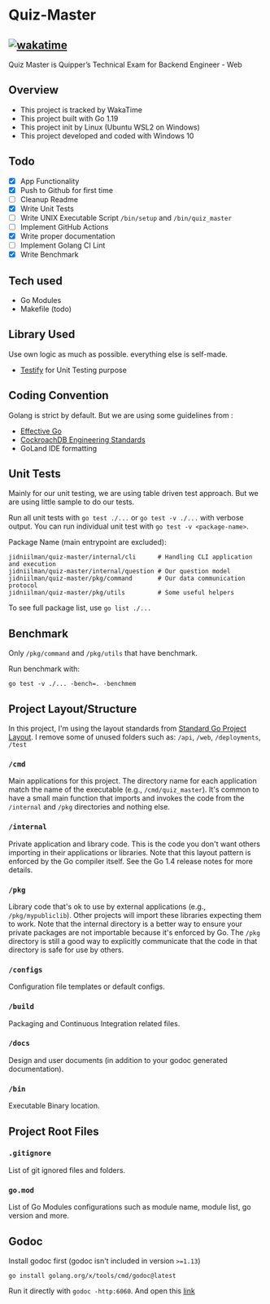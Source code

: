 # Quiz-Master
[![wakatime](https://wakatime.com/badge/user/90095cec-bff0-4e71-9e19-19fbac89fb11/project/9a69d0dd-130c-49b6-93ab-2a629bd2b36b.svg)](https://wakatime.com/badge/user/90095cec-bff0-4e71-9e19-19fbac89fb11/project/9a69d0dd-130c-49b6-93ab-2a629bd2b36b)
----
Quiz Master is Quipper’s Technical Exam for Backend Engineer - Web

## Overview
- This project is tracked by WakaTime
- This project built with Go 1.19
- This project init by Linux (Ubuntu WSL2 on Windows)
- This project developed and coded with Windows 10

## Todo
- [x] App Functionality
- [x] Push to Github for first time
- [ ] Cleanup Readme
- [x] Write Unit Tests
- [ ] Write UNIX Executable Script `/bin/setup` and `/bin/quiz_master`
- [ ] Implement GitHub Actions
- [x] Write proper documentation
- [ ] Implement Golang CI Lint
- [x] Write Benchmark

## Tech used
- Go Modules
- Makefile (todo)

## Library Used
Use own logic as much as possible. everything else is self-made.
- [Testify](https://github.com/stretchr/testify) for Unit Testing purpose

## Coding Convention
Golang is strict by default. But we are using some guidelines from :
- [Effective Go](https://go.dev/doc/effective_go)
- [CockroachDB Engineering Standards](https://wiki.crdb.io/wiki/spaces/CRDB/pages/181371303/Go+Golang+coding+guidelines)
- GoLand IDE formatting

## Unit Tests
Mainly for our unit testing, we are using table driven test approach. But we are using little sample to do our tests.

Run all unit tests with `go test ./...` or `go test -v ./...` with verbose output.
You can run individual unit test with `go test -v <package-name>`.

Package Name (main entrypoint are excluded):
```
jidniilman/quiz-master/internal/cli      # Handling CLI application and execution
jidniilman/quiz-master/internal/question # Our question model
jidniilman/quiz-master/pkg/command       # Our data communication protocol
jidniilman/quiz-master/pkg/utils         # Some useful helpers
```
To see full package list, use `go list ./...`

## Benchmark
Only `/pkg/command` and `/pkg/utils` that have benchmark.

Run benchmark with:
```
go test -v ./... -bench=. -benchmem
```

## Project Layout/Structure
In this project, I'm using the layout standards from [Standard Go Project Layout](https://github.com/golang-standards/project-layout).
I remove some of unused folders such as: `/api`, `/web`, `/deployments`, `/test` 

### `/cmd`
Main applications for this project. The directory name for each application match the name of the executable (e.g., `/cmd/quiz_master`).
It's common to have a small main function that imports and invokes the code from the `/internal` and `/pkg` directories and nothing else.

### `/internal`
Private application and library code. This is the code you don't want others importing in their applications or libraries. 
Note that this layout pattern is enforced by the Go compiler itself. See the Go 1.4 release notes for more details. 

### `/pkg`
Library code that's ok to use by external applications (e.g., `/pkg/mypubliclib`). Other projects will import these libraries expecting them to work.
Note that the internal directory is a better way to ensure your private packages are not importable because it's enforced by Go. 
The `/pkg` directory is still a good way to explicitly communicate that the code in that directory is safe for use by others. 

### `/configs`
Configuration file templates or default configs.

### `/build`
Packaging and Continuous Integration related files.

### `/docs`
Design and user documents (in addition to your godoc generated documentation).

### `/bin`
Executable Binary location.

## Project Root Files

### `.gitignore`
List of git ignored files and folders.

### `go.mod`
List of Go Modules configurations such as module name, module list, go version and more.

## Godoc
Install godoc first (godoc isn't included in version `>=1.13`)
```
go install golang.org/x/tools/cmd/godoc@latest
```
Run it directly with `godoc -http:6060`. And open this [link](http://localhost:6060/pkg/jidniilman/quiz-master/?m=all)